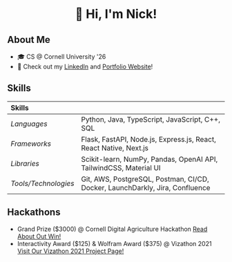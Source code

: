 <h1 style="text-align:center"> 👋 Hi, I'm Nick! </h1>

## About Me
- 🎓 CS @ Cornell University '26 
- 📝 Check out my [LinkedIn](https://www.linkedin.com/in/nickchanng/) and [Portfolio Website](https://nickchanng.com/)!

## Skills
| **Skills** | |
|:-----| :-----|
| *Languages* | Python, Java, TypeScript, JavaScript, C++, SQL | 
| *Frameworks* | Flask, FastAPI, Node.js, Express.js, React, React Native, Next.js |
| *Libraries* | Scikit-learn, NumPy, Pandas, OpenAI API, TailwindCSS, Material UI |
| *Tools/Technologies* | Git, AWS, PostgreSQL, Postman, CI/CD, Docker, LaunchDarkly, Jira, Confluence |

## Hackathons

- Grand Prize ($3000) @ Cornell Digital Agriculture Hackathon [Read About Out Win!](https://news.cornell.edu/stories/2024/02/freshmen-win-top-prize-digital-ag-hackathon)
- Interactivity Award ($125) & Wolfram Award ($375) @ Vizathon 2021 [Visit Our Vizathon 2021 Project Page!](https://devpost.com/software/stop-aapi-hate-dashboard)

<!--
**NicholasChanng/NicholasChanng** is a ✨ _special_ ✨ repository because its `README.md` (this file) appears on your GitHub profile.

Here are some ideas to get you started:

- 🔭 I’m currently working on ...
- 🌱 I’m currently learning ...
- 👯 I’m looking to collaborate on ...
- 🤔 I’m looking for help with ...
- 💬 Ask me about ...
- 📫 How to reach me: ...
- 😄 Pronouns: ...
- ⚡ Fun fact: ...
-->
